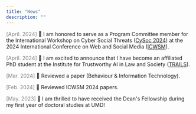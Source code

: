 ```yaml
---
title: "News"
description: ""
---
```

<span style="color: gray;">[April. 2024]</span> 🤩 I am honored to serve as a Program Committee member for the International Workshop on Cyber Social Threats ([CySoc 2024](https://cy-soc.github.io/2024/)) at the 2024 International Conference on Web and Social Media ([ICWSM](https://www.icwsm.org/2024/index.html/index.html)).

<span style="color: gray;">[April. 2024]</span> 🙌 I am excited to announce that I have become an affiliated PhD student at the Institute for Trustworthy AI in Law and Society ([TRAILS](https://www.trails.umd.edu/)).

<span style="color: gray;">[Mar. 2024]</span> 📖 Reviewed a paper (Behaviour & Information Technology).

<span style="color: gray;">[Feb. 2024]</span> 📖 Reviewed ICWSM 2024 papers.

<span style="color: gray;">[May. 2023]</span> 🥳 I am thrilled to have received the Dean's Fellowship during my first year of doctoral studies at UMD!